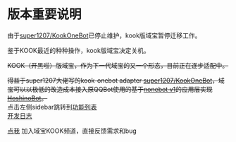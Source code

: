 # 版本重要说明

由于[super1207/KookOneBot](https://github.com/super1207/KookOneBot)已停止维护，kook版域宝暂停迁移工作。  

鉴于KOOK最近的种种操作，kook版域宝决定关机。

~~KOOK（开黑啦）版域宝，作为下一代域宝的又一个形态，目前正在逐步适配中。~~

~~得益于super1207大佬写的kook-onebot adapter [super1207/KookOneBot](https://github.com/super1207/KookOneBot)，域宝可以以极低的改造成本接入原QQBot使用的基于[nonebot v1](https://v1.nonebot.dev/)的应用层实现[HoshinoBot](https://github.com/Ice9Coffee/HoshinoBot)。~~  
点击左侧sidebar跳转到[功能列表](/next-kook/manual)  
[开发日志](/next-kook/log)  

[点我](https://kook.top/igPrJn) 加入域宝KOOK频道，直接反馈需求和bug   